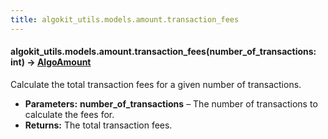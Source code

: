 ```yaml
---
title: algokit_utils.models.amount.transaction_fees
---
```

#### algokit_utils.models.amount.transaction_fees(number_of_transactions: int) → [AlgoAmount](#AlgoAmount)

Calculate the total transaction fees for a given number of transactions.

* **Parameters:**
  **number_of_transactions** – The number of transactions to calculate the fees for.
* **Returns:**
  The total transaction fees.